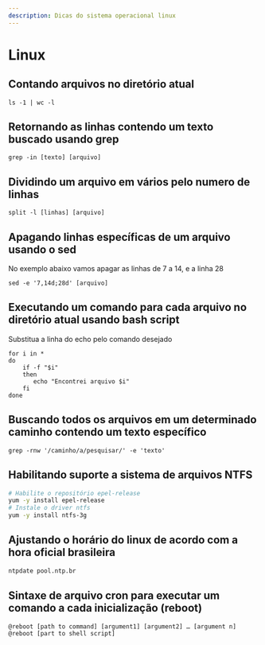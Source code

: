 ```yaml
---
description: Dicas do sistema operacional linux
---
```


# Linux

## Contando arquivos no diretório atual

```
ls -1 | wc -l
```

## Retornando as linhas contendo um texto buscado usando grep

```
grep -in [texto] [arquivo]
```

## Dividindo um arquivo em vários pelo numero de linhas

```
split -l [linhas] [arquivo]
```

## Apagando linhas específicas de um arquivo usando o sed

No exemplo abaixo vamos apagar as linhas de 7 a 14, e a linha 28

```
sed -e '7,14d;28d' [arquivo]
```

## Executando um comando para cada arquivo no diretório atual usando bash script

Substitua a linha do echo pelo comando desejado

```
for i in * 
do
    if -f "$i" 
    then
       echo "Encontrei arquivo $i"
    fi
done

```

## Buscando todos os arquivos em um determinado caminho contendo um texto específico

```
grep -rnw '/caminho/a/pesquisar/' -e 'texto'
```

## Habilitando suporte a sistema de arquivos NTFS

```bash
# Habilite o repositório epel-release
yum -y install epel-release
# Instale o driver ntfs
yum -y install ntfs-3g
```

## Ajustando o horário do linux de acordo com a hora oficial brasileira

```bash
ntpdate pool.ntp.br
```

## Sintaxe de arquivo cron para executar um comando a cada inicialização (reboot)

```
@reboot [path to command] [argument1] [argument2] … [argument n]
@reboot [part to shell script]
```
